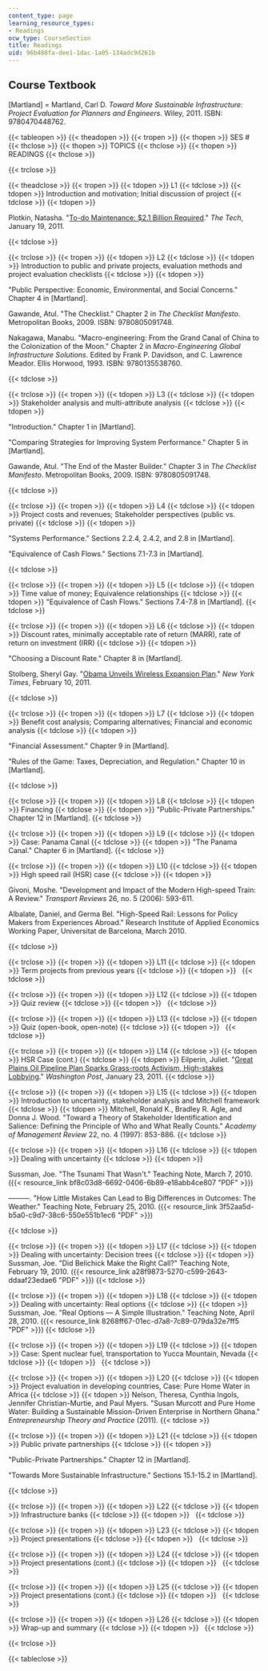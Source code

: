 ```yaml
---
content_type: page
learning_resource_types:
- Readings
ocw_type: CourseSection
title: Readings
uid: 96b480fa-dee1-1dac-1a05-134adc9d261b
---
```


Course Textbook
---------------

\[Martland\] = Martland, Carl D. _Toward More Sustainable Infrastructure: Project Evaluation for Planners and Engineers_. Wiley, 2011. ISBN: 9780470448762.

{{< tableopen >}}
{{< theadopen >}}
{{< tropen >}}
{{< thopen >}}
SES #
{{< thclose >}}
{{< thopen >}}
TOPICS
{{< thclose >}}
{{< thopen >}}
READINGS
{{< thclose >}}

{{< trclose >}}

{{< theadclose >}}
{{< tropen >}}
{{< tdopen >}}
L1
{{< tdclose >}}
{{< tdopen >}}
Introduction and motivation; Initial discussion of project
{{< tdclose >}}
{{< tdopen >}}


Plotkin, Natasha. "[To-do Maintenance: $2.1 Billion Required](http://tech.mit.edu/V130/N63/deferredmaintenance.html)." _The Tech_, January 19, 2011.


{{< tdclose >}}

{{< trclose >}}
{{< tropen >}}
{{< tdopen >}}
L2
{{< tdclose >}}
{{< tdopen >}}
Introduction to public and private projects, evaluation methods and project evaluation checklists
{{< tdclose >}}
{{< tdopen >}}


"Public Perspective: Economic, Environmental, and Social Concerns." Chapter 4 in \[Martland\].

Gawande, Atul. "The Checklist." Chapter 2 in _The Checklist Manifesto_. Metropolitan Books, 2009. ISBN: 9780805091748.

Nakagawa, Manabu. "Macro-engineering: From the Grand Canal of China to the Colonization of the Moon." Chapter 2 in _Macro-Engineering Global Infrastructure Solutions_. Edited by Frank P. Davidson, and C. Lawrence Meador. Ellis Horwood, 1993. ISBN: 9780135538760.


{{< tdclose >}}

{{< trclose >}}
{{< tropen >}}
{{< tdopen >}}
L3
{{< tdclose >}}
{{< tdopen >}}
Stakeholder analysis and multi-attribute analysis
{{< tdclose >}}
{{< tdopen >}}


"Introduction." Chapter 1 in \[Martland\].

"Comparing Strategies for Improving System Performance." Chapter 5 in \[Martland\].

Gawande, Atul. "The End of the Master Builder." Chapter 3 in _The Checklist Manifesto_. Metropolitan Books, 2009. ISBN: 9780805091748.


{{< tdclose >}}

{{< trclose >}}
{{< tropen >}}
{{< tdopen >}}
L4
{{< tdclose >}}
{{< tdopen >}}
Project costs and revenues; Stakeholder perspectives (public vs. private)
{{< tdclose >}}
{{< tdopen >}}


"Systems Performance." Sections 2.2.4, 2.4.2, and 2.8 in \[Martland\].

"Equivalence of Cash Flows." Sections 7.1-7.3 in \[Martland\].


{{< tdclose >}}

{{< trclose >}}
{{< tropen >}}
{{< tdopen >}}
L5
{{< tdclose >}}
{{< tdopen >}}
Time value of money; Equivalence relationships
{{< tdclose >}}
{{< tdopen >}}
"Equivalence of Cash Flows." Sections 7.4-7.8 in \[Martland\].
{{< tdclose >}}

{{< trclose >}}
{{< tropen >}}
{{< tdopen >}}
L6
{{< tdclose >}}
{{< tdopen >}}
Discount rates, minimally acceptable rate of return (MARR), rate of return on investment (IRR)
{{< tdclose >}}
{{< tdopen >}}


"Choosing a Discount Rate." Chapter 8 in \[Martland\].

Stolberg, Sheryl Gay. "[Obama Unveils Wireless Expansion Plan](http://www.nytimes.com/2011/02/11/us/politics/11obama.html?_r=1)." _New York Times_, February 10, 2011.


{{< tdclose >}}

{{< trclose >}}
{{< tropen >}}
{{< tdopen >}}
L7
{{< tdclose >}}
{{< tdopen >}}
Benefit cost analysis; Comparing alternatives; Financial and economic analysis
{{< tdclose >}}
{{< tdopen >}}


"Financial Assessment." Chapter 9 in \[Martland\].

"Rules of the Game: Taxes, Depreciation, and Regulation." Chapter 10 in \[Martland\].


{{< tdclose >}}

{{< trclose >}}
{{< tropen >}}
{{< tdopen >}}
L8
{{< tdclose >}}
{{< tdopen >}}
Financing
{{< tdclose >}}
{{< tdopen >}}
"Public-Private Partnerships." Chapter 12 in \[Martland\].
{{< tdclose >}}

{{< trclose >}}
{{< tropen >}}
{{< tdopen >}}
L9
{{< tdclose >}}
{{< tdopen >}}
Case: Panama Canal
{{< tdclose >}}
{{< tdopen >}}
"The Panama Canal." Chapter 6 in \[Martland\].
{{< tdclose >}}

{{< trclose >}}
{{< tropen >}}
{{< tdopen >}}
L10
{{< tdclose >}}
{{< tdopen >}}
High speed rail (HSR) case
{{< tdclose >}}
{{< tdopen >}}


Givoni, Moshe. "Development and Impact of the Modern High-speed Train: A Review." _Transport Reviews_ 26, no. 5 (2006): 593-611.

Albalate, Daniel, and Germa Bel. "High-Speed Rail: Lessons for Policy Makers from Experiences Abroad." Research Institute of Applied Economics Working Paper, Universitat de Barcelona, March 2010.


{{< tdclose >}}

{{< trclose >}}
{{< tropen >}}
{{< tdopen >}}
L11
{{< tdclose >}}
{{< tdopen >}}
Term projects from previous years
{{< tdclose >}}
{{< tdopen >}}
 
{{< tdclose >}}

{{< trclose >}}
{{< tropen >}}
{{< tdopen >}}
L12
{{< tdclose >}}
{{< tdopen >}}
Quiz review
{{< tdclose >}}
{{< tdopen >}}
 
{{< tdclose >}}

{{< trclose >}}
{{< tropen >}}
{{< tdopen >}}
L13
{{< tdclose >}}
{{< tdopen >}}
Quiz (open-book, open-note)
{{< tdclose >}}
{{< tdopen >}}
 
{{< tdclose >}}

{{< trclose >}}
{{< tropen >}}
{{< tdopen >}}
L14
{{< tdclose >}}
{{< tdopen >}}
HSR Case (cont.)
{{< tdclose >}}
{{< tdopen >}}
Eilperin, Juliet. "[Great Plains Oil Pipeline Plan Sparks Grass-roots Activism, High-stakes Lobbying](http://www.washingtonpost.com/wp-dyn/content/article/2011/01/23/AR2011012303411.html)." _Washington Post_, January 23, 2011.
{{< tdclose >}}

{{< trclose >}}
{{< tropen >}}
{{< tdopen >}}
L15
{{< tdclose >}}
{{< tdopen >}}
Introduction to uncertainty, stakeholder analysis and Mitchell framework
{{< tdclose >}}
{{< tdopen >}}
Mitchell, Ronald K., Bradley R. Agle, and Donna J. Wood. "Toward a Theory of Stakeholder Identification and Salience: Defining the Principle of Who and What Really Counts." _Academy of Management Review_ 22, no. 4 (1997): 853-886.
{{< tdclose >}}

{{< trclose >}}
{{< tropen >}}
{{< tdopen >}}
L16
{{< tdclose >}}
{{< tdopen >}}
Dealing with uncertainty
{{< tdclose >}}
{{< tdopen >}}


Sussman, Joe. "The Tsunami That Wasn't." Teaching Note, March 7, 2010. ({{< resource_link bf8c03d8-6692-0406-6b89-e18abb4ce807 "PDF" >}})

———. "How Little Mistakes Can Lead to Big Differences in Outcomes: The Weather." Teaching Note, February 25, 2010. ({{< resource_link 3f52aa5d-b5a0-c9d7-38c6-550e551b1ec6 "PDF" >}})


{{< tdclose >}}

{{< trclose >}}
{{< tropen >}}
{{< tdopen >}}
L17
{{< tdclose >}}
{{< tdopen >}}
Dealing with uncertainty: Decision trees
{{< tdclose >}}
{{< tdopen >}}
Sussman, Joe. "Did Belichick Make the Right Call?" Teaching Note, February 19, 2010. ({{< resource_link a28f9873-5270-c599-2643-ddaaf23edae6 "PDF" >}})
{{< tdclose >}}

{{< trclose >}}
{{< tropen >}}
{{< tdopen >}}
L18
{{< tdclose >}}
{{< tdopen >}}
Dealing with uncertainty: Real options
{{< tdclose >}}
{{< tdopen >}}
Sussman, Joe. "Real Options — A Simple Illustration." Teaching Note, April 28, 2010. ({{< resource_link 8268ff67-01ec-d7a8-7c89-079da32e7ff5 "PDF" >}})
{{< tdclose >}}

{{< trclose >}}
{{< tropen >}}
{{< tdopen >}}
L19
{{< tdclose >}}
{{< tdopen >}}
Case: Spent nuclear fuel, transportation to Yucca Mountain, Nevada
{{< tdclose >}}
{{< tdopen >}}
 
{{< tdclose >}}

{{< trclose >}}
{{< tropen >}}
{{< tdopen >}}
L20
{{< tdclose >}}
{{< tdopen >}}
Project evaluation in developing countries, Case: Pure Home Water in Africa
{{< tdclose >}}
{{< tdopen >}}
Nelson, Theresa, Cynthia Ingols, Jennifer Christian-Murtie, and Paul Myers. "Susan Murcott and Pure Home Water: Building a Sustainable Mission-Driven Enterprise in Northern Ghana." _Entrepreneurship Theory and Practice_ (2011).
{{< tdclose >}}

{{< trclose >}}
{{< tropen >}}
{{< tdopen >}}
L21
{{< tdclose >}}
{{< tdopen >}}
Public private partnerships
{{< tdclose >}}
{{< tdopen >}}


"Public-Private Partnerships." Chapter 12 in \[Martland\].

"Towards More Sustainable Infrastructure." Sections 15.1-15.2 in \[Martland\].


{{< tdclose >}}

{{< trclose >}}
{{< tropen >}}
{{< tdopen >}}
L22
{{< tdclose >}}
{{< tdopen >}}
Infrastructure banks
{{< tdclose >}}
{{< tdopen >}}
 
{{< tdclose >}}

{{< trclose >}}
{{< tropen >}}
{{< tdopen >}}
L23
{{< tdclose >}}
{{< tdopen >}}
Project presentations
{{< tdclose >}}
{{< tdopen >}}
 
{{< tdclose >}}

{{< trclose >}}
{{< tropen >}}
{{< tdopen >}}
L24
{{< tdclose >}}
{{< tdopen >}}
Project presentations (cont.)
{{< tdclose >}}
{{< tdopen >}}
 
{{< tdclose >}}

{{< trclose >}}
{{< tropen >}}
{{< tdopen >}}
L25
{{< tdclose >}}
{{< tdopen >}}
Project presentations (cont.)
{{< tdclose >}}
{{< tdopen >}}
 
{{< tdclose >}}

{{< trclose >}}
{{< tropen >}}
{{< tdopen >}}
L26
{{< tdclose >}}
{{< tdopen >}}
Wrap-up and summary
{{< tdclose >}}
{{< tdopen >}}
 
{{< tdclose >}}

{{< trclose >}}

{{< tableclose >}}